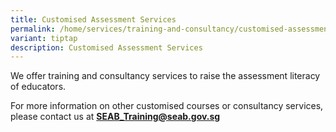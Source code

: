 ```yaml
---
title: Customised Assessment Services
permalink: /home/services/training-and-consultancy/customised-assessment-services/
variant: tiptap
description: Customised Assessment Services
---
```

<p>We offer training and consultancy services to raise the assessment literacy
of educators.</p>
<p>For more information on other customised courses or consultancy services,
please contact us at <strong><a href="mailto:seab_training@seab.gov.sg" rel="noopener noreferrer nofollow" target="_blank">SEAB_Training@seab.gov.sg</a></strong>
</p>
